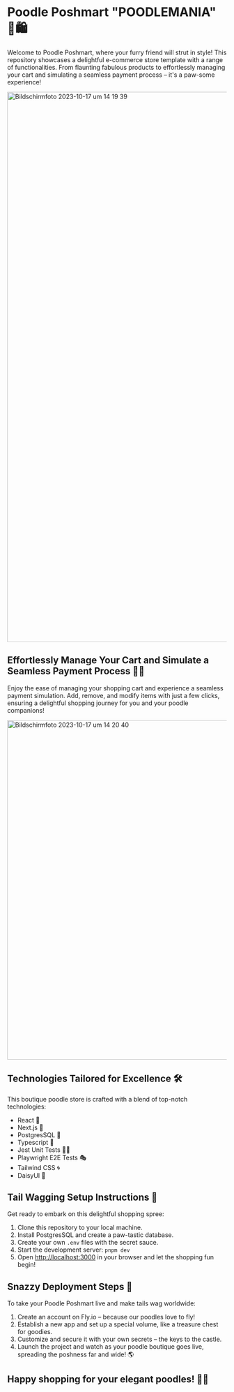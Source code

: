 # Poodle Poshmart "POODLEMANIA" 🐩🛍️

Welcome to Poodle Poshmart, where your furry friend will strut in style! This repository showcases a delightful e-commerce store template with a range of functionalities. From flaunting fabulous products to effortlessly managing your cart and simulating a seamless payment process – it's a paw-some experience!

<img width="1261" alt="Bildschirmfoto 2023-10-17 um 14 19 39" src="https://github.com/Vladimero/next.js-ecommerce-store/assets/138519316/4fa97b2e-8d63-43d0-a62e-15bd2bb946d9">

## Effortlessly Manage Your Cart and Simulate a Seamless Payment Process 🛒💸

Enjoy the ease of managing your shopping cart and experience a seamless payment simulation. Add, remove, and modify items with just a few clicks, ensuring a delightful shopping journey for you and your poodle companions!

<img width="778" alt="Bildschirmfoto 2023-10-17 um 14 20 40" src="https://github.com/Vladimero/next.js-ecommerce-store/assets/138519316/c3a2e901-5582-4875-a131-1053b32ffaad">

## Technologies Tailored for Excellence 🛠️

This boutique poodle store is crafted with a blend of top-notch technologies:

- React 🌟
- Next.js 🚀
- PostgresSQL 🐘
- Typescript 🧪
- Jest Unit Tests 🧑‍🔬
- Playwright E2E Tests 🎭
- Tailwind CSS 🌀
- DaisyUI 🌼

## Tail Wagging Setup Instructions 🐾

Get ready to embark on this delightful shopping spree:

1. Clone this repository to your local machine.
2. Install PostgresSQL and create a paw-tastic database.
3. Create your own `.env` files with the secret sauce.
4. Start the development server: `pnpm dev`
5. Open [http://localhost:3000](http://localhost:3000) in your browser and let the shopping fun begin!

## Snazzy Deployment Steps 🚀

To take your Poodle Poshmart live and make tails wag worldwide:

1. Create an account on Fly.io – because our poodles love to fly!
2. Establish a new app and set up a special volume, like a treasure chest for goodies.
3. Customize and secure it with your own secrets – the keys to the castle.
4. Launch the project and watch as your poodle boutique goes live, spreading the poshness far and wide! 🌎

## Happy shopping for your elegant poodles! 🛒🐾
